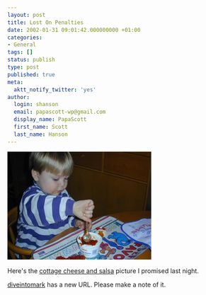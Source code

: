```yaml
---
layout: post
title: Lost On Penalties
date: 2002-01-31 09:01:42.000000000 +01:00
categories:
- General
tags: []
status: publish
type: post
published: true
meta:
  aktt_notify_twitter: 'yes'
author:
  login: shanson
  email: papascott-wp@gmail.com
  display_name: PapaScott
  first_name: Scott
  last_name: Hanson
---
```

<p><img src="/wordpress/wp-content/uploads/2002/01/crhccsalsa.jpg" height="244" width="325" border="0" alt="crhccsalsa.jpg: " /></p>
<p>Here's the <a href="/2002/01/30">cottage cheese and salsa</a> picture I promised last night.</p>
<p><a href="http://diveintomark.org">diveintomark</a> has a new URL. Please make a note of it.</p>
